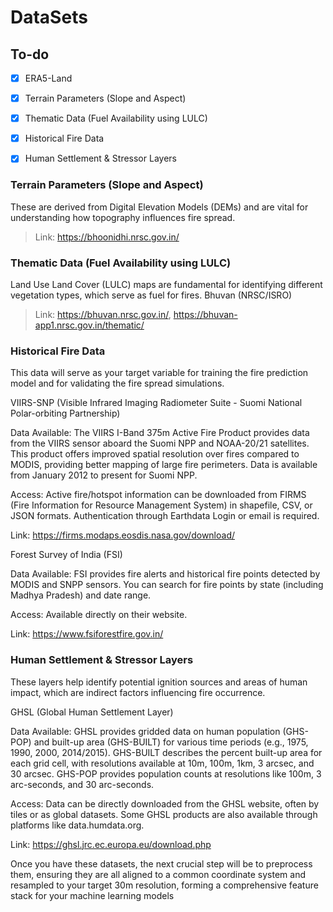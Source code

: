 # DataSets

## To-do

- [x] ERA5-Land
- [x] Terrain Parameters (Slope and Aspect)
- [x] Thematic Data (Fuel Availability using LULC)
- [x] Historical Fire Data
- [x] Human Settlement & Stressor Layers




### Terrain Parameters (Slope and Aspect)

These are derived from Digital Elevation Models (DEMs) and are vital for understanding how topography influences fire spread.
> Link: https://bhoonidhi.nrsc.gov.in/

### Thematic Data (Fuel Availability using LULC)

Land Use Land Cover (LULC) maps are fundamental for identifying different vegetation types, which serve as fuel for fires.
Bhuvan (NRSC/ISRO)
> Link: https://bhuvan.nrsc.gov.in/, https://bhuvan-app1.nrsc.gov.in/thematic/

### Historical Fire Data

This data will serve as your target variable for training the fire prediction model and for validating the fire spread simulations.

VIIRS-SNP (Visible Infrared Imaging Radiometer Suite - Suomi National Polar-orbiting Partnership)

Data Available: The VIIRS I-Band 375m Active Fire Product provides data from the VIIRS sensor aboard the Suomi NPP and NOAA-20/21 satellites. This product offers improved spatial resolution over fires compared to MODIS, providing better mapping of large fire perimeters. Data is available from January 2012 to present for Suomi NPP.

Access: Active fire/hotspot information can be downloaded from FIRMS (Fire Information for Resource Management System) in shapefile, CSV, or JSON formats. Authentication through Earthdata Login or email is required.

Link: https://firms.modaps.eosdis.nasa.gov/download/

Forest Survey of India (FSI)

Data Available: FSI provides fire alerts and historical fire points detected by MODIS and SNPP sensors. You can search for fire points by state (including Madhya Pradesh) and date range.

Access: Available directly on their website.

Link: https://www.fsiforestfire.gov.in/

### Human Settlement & Stressor Layers

These layers help identify potential ignition sources and areas of human impact, which are indirect factors influencing fire occurrence.

GHSL (Global Human Settlement Layer)

Data Available: GHSL provides gridded data on human population (GHS-POP) and built-up area (GHS-BUILT) for various time periods (e.g., 1975, 1990, 2000, 2014/2015). GHS-BUILT describes the percent built-up area for each grid cell, with resolutions available at 10m, 100m, 1km, 3 arcsec, and 30 arcsec. GHS-POP provides population counts at resolutions like 100m, 3 arc-seconds, and 30 arc-seconds.

Access: Data can be directly downloaded from the GHSL website, often by tiles or as global datasets. Some GHSL products are also available through platforms like data.humdata.org.

Link: https://ghsl.jrc.ec.europa.eu/download.php

Once you have these datasets, the next crucial step will be to preprocess them, ensuring they are all aligned to a common coordinate system and resampled to your target 30m resolution, forming a comprehensive feature stack for your machine learning models

